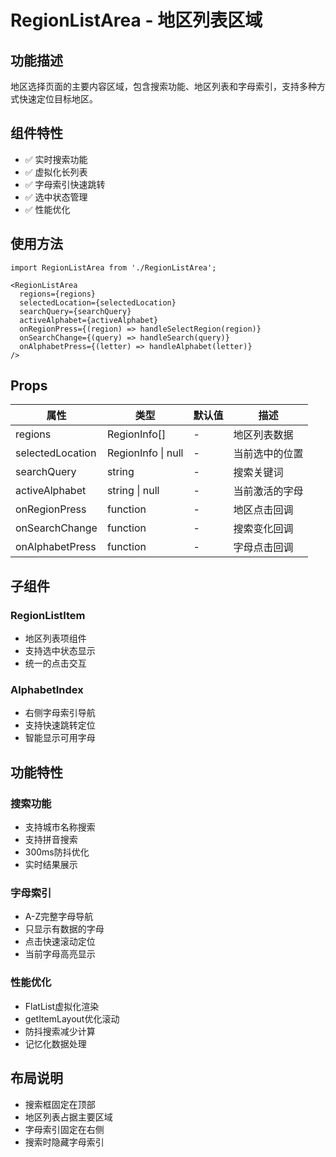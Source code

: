 # RegionListArea - 地区列表区域

## 功能描述
地区选择页面的主要内容区域，包含搜索功能、地区列表和字母索引，支持多种方式快速定位目标地区。

## 组件特性
- ✅ 实时搜索功能
- ✅ 虚拟化长列表
- ✅ 字母索引快速跳转
- ✅ 选中状态管理
- ✅ 性能优化

## 使用方法

```tsx
import RegionListArea from './RegionListArea';

<RegionListArea
  regions={regions}
  selectedLocation={selectedLocation}
  searchQuery={searchQuery}
  activeAlphabet={activeAlphabet}
  onRegionPress={(region) => handleSelectRegion(region)}
  onSearchChange={(query) => handleSearch(query)}
  onAlphabetPress={(letter) => handleAlphabet(letter)}
/>
```

## Props

| 属性 | 类型 | 默认值 | 描述 |
|------|------|--------|------|
| regions | RegionInfo[] | - | 地区列表数据 |
| selectedLocation | RegionInfo \| null | - | 当前选中的位置 |
| searchQuery | string | - | 搜索关键词 |
| activeAlphabet | string \| null | - | 当前激活的字母 |
| onRegionPress | function | - | 地区点击回调 |
| onSearchChange | function | - | 搜索变化回调 |
| onAlphabetPress | function | - | 字母点击回调 |

## 子组件

### RegionListItem
- 地区列表项组件
- 支持选中状态显示
- 统一的点击交互

### AlphabetIndex
- 右侧字母索引导航
- 支持快速跳转定位
- 智能显示可用字母

## 功能特性

### 搜索功能
- 支持城市名称搜索
- 支持拼音搜索
- 300ms防抖优化
- 实时结果展示

### 字母索引
- A-Z完整字母导航
- 只显示有数据的字母
- 点击快速滚动定位
- 当前字母高亮显示

### 性能优化
- FlatList虚拟化渲染
- getItemLayout优化滚动
- 防抖搜索减少计算
- 记忆化数据处理

## 布局说明
- 搜索框固定在顶部
- 地区列表占据主要区域
- 字母索引固定在右侧
- 搜索时隐藏字母索引
